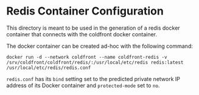 # Redis Container Configuration

This directory is meant to be used in the generation of a redis docker 
container that connects with the coldfront docker container.

The docker container can be created ad-hoc with the following command:

`docker run -d --network coldfront --name coldfront-redis -v 
/srv/coldfront/coldfront/redis/:/usr/local/etc/redis redis:latest /usr/local/etc/redis/redis.conf`

`redis.conf` has its `bind` setting set to the predicted private network IP 
address of its Docker container and `protected-mode` set to `no`. 

